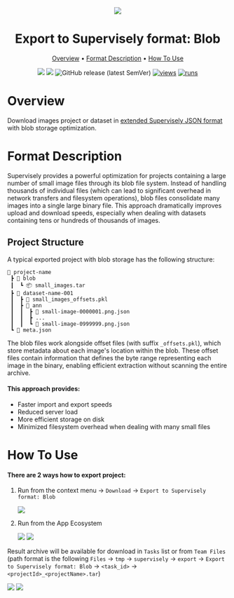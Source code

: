 <div align="center" markdown>
<img src="https://github.com/supervisely-ecosystem/export-to-supervisely-format/releases/download/v3.2.6/poster_blob.png"/>

# Export to Supervisely format: Blob

<p align="center">
  <a href="#Overview">Overview</a> •
  <a href="#Format-Description">Format Description</a> •
  <a href="#How-To-Use">How To Use</a>
</p>

[![](https://img.shields.io/badge/supervisely-ecosystem-brightgreen)](../../../../supervisely-ecosystem/export-to-supervisely-format-blob)
[![](https://img.shields.io/badge/slack-chat-green.svg?logo=slack)](https://supervisely.com/slack)
![GitHub release (latest SemVer)](https://img.shields.io/github/v/release/supervisely-ecosystem/export-to-supervisely-format-blob)
[![views](https://app.supervisely.com/img/badges/views/supervisely-ecosystem/export-to-supervisely-format-blob.png)](https://supervisely.com)
[![runs](https://app.supervisely.com/img/badges/runs/supervisely-ecosystem/export-to-supervisely-format-blob.png)](https://supervisely.com)

</div>

# Overview

Download images project or dataset in [extended Supervisely JSON format](https://docs.supervisely.com/customization-and-integration/00_ann_format_navi/01_project_structure_new) with blob storage optimization.

# Format Description

Supervisely provides a powerful optimization for projects containing a large number of small image files through its blob file system. Instead of handling thousands of individual files (which can lead to significant overhead in network transfers and filesystem operations), blob files consolidate many images into a single large binary file. This approach dramatically improves upload and download speeds, especially when dealing with datasets containing tens or hundreds of thousands of images.

## Project Structure

A typical exported project with blob storage has the following structure:

```
📂 project-name
 ┣ 📂 blob
 ┃  ┗ 📦 small_images.tar
 ┣ 📂 dataset-name-001
 ┃  ┣ 📄 small_images_offsets.pkl
 ┃  ┣ 📂 ann
 ┃  ┃  ┣ 📄 small-image-0000001.png.json
 ┃  ┃  ┣ ...
 ┃  ┃  ┗ 📄 small-image-0999999.png.json
 ┗ 📄 meta.json
```

The blob files work alongside offset files (with suffix `_offsets.pkl`), which store metadata about each image's location within the blob. These offset files contain information that defines the byte range representing each image in the binary, enabling efficient extraction without scanning the entire archive.

#### This approach provides:

-   Faster import and export speeds
-   Reduced server load
-   More efficient storage on disk
-   Minimized filesystem overhead when dealing with many small files

# How To Use

#### There are 2 ways how to export project:

1.  Run from the context menu → `Download` → `Export to Supervisely format: Blob`

    <img src="https://github.com/supervisely-ecosystem/export-to-supervisely-format/releases/download/v3.2.6/run_context.png">

2.  Run from the App Ecosystem

    <img src="https://github.com/supervisely-ecosystem/export-to-supervisely-format/releases/download/v3.2.6/app_eco_1.png">

    <img src="https://github.com/supervisely-ecosystem/export-to-supervisely-format/releases/download/v3.2.6/app_eco_2.png">

Result archive will be available for download in `Tasks` list or from `Team Files` (path format is the following `Files` → `tmp` → `supervisely` → `export` → `Export to Supervisely format: Blob` → `<task_id>` → `<projectId>_<projectName>.tar`)

<img src="https://github.com/supervisely-ecosystem/export-to-supervisely-format/releases/download/v3.2.6/tasks.png">

<img src="https://github.com/supervisely-ecosystem/export-to-supervisely-format/releases/download/v3.2.6/team_files.png">
